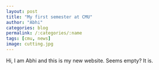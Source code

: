 ```yaml
---
layout: post
title: "My first semester at CMU"
author: "Abhi"
categories: blog
permalink: /:categories/:name
tags: [cmu, news]
image: cutting.jpg
---
```


Hi, I am Abhi and this is my new website. Seems empty? It is.